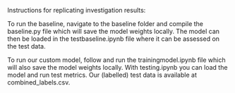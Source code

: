 Instructions for replicating investigation results:

To run the baseline, navigate to the baseline folder and compile the baseline.py file which will save the model weights locally. The model can then be loaded in the testbaseline.ipynb file where it can be assessed on the test data.

To run our custom model, follow and run the trainingmodel.ipynb file which will also save the model weights locally. With testing.ipynb you can load the model and run test metrics. Our (labelled) test data is available at combined_labels.csv.
